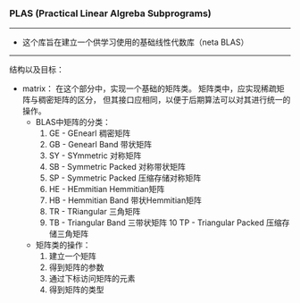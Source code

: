 ### PLAS (Practical Linear Algreba Subprograms)
----
* 这个库旨在建立一个供学习使用的基础线性代数库（neta BLAS）
----
结构以及目标：
  * matrix：
    在这个部分中，实现一个基础的矩阵类。
    矩阵类中，应实现稀疏矩阵与稠密矩阵的区分，
    但其接口应相同，以便于后期算法可以对其进行统一的操作。
    * BLAS中矩阵的分类：
      1. GE - GEnearl 稠密矩阵
      2. GB - Genearl Band 带状矩阵
      3. SY - SYmmetric 对称矩阵
      4. SB - Symmetric Packed 对称带状矩阵
      5. SP - Symmetric Packed 压缩存储对称矩阵
      6. HE - HEmmitian Hemmitian矩阵
      7. HB - Hemmitian Band 带状Hemmitian矩阵
      8. TR - TRiangular 三角矩阵
      9. TB - Triangular Band 三带状矩阵
      10 TP - Triangular Packed 压缩存储三角矩阵
    * 矩阵类的操作：
      1. 建立一个矩阵
      2. 得到矩阵的参数
      3. 通过下标访问矩阵的元素
      3. 得到矩阵的类型

